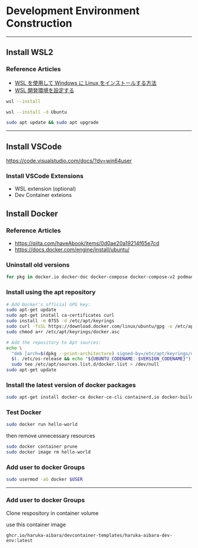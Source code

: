 # Development Environment Construction 

***

## Install WSL2

### Reference Articles

 - [WSL を使用して Windows に Linux をインストールする方法](https://learn.microsoft.com/ja-jp/windows/wsl/install)
 - [WSL 開発環境を設定する](https://learn.microsoft.com/ja-jp/windows/wsl/setup/environment#set-up-your-linux-username-and-password)


```bash
wsl --install
```

```bash
wsl --install -d Ubuntu
```

```bash
sudo apt update && sudo apt upgrade
```

***

## Install VSCode
https://code.visualstudio.com/docs/?dv=win64user

### Install VSCode Extensions

- WSL extension (optional)
- Dev Container exteions

## Install Docker

### Reference Articles

 - https://qiita.com/haveAbook/items/0d0ae20a19214f65e7cd
 - https://docs.docker.com/engine/install/ubuntu/


### Uninstall old versions

```bash
for pkg in docker.io docker-doc docker-compose docker-compose-v2 podman-docker containerd runc; do sudo apt-get remove $pkg; done
```


### Install using the apt repository

```bash
# Add Docker's official GPG key:
sudo apt-get update
sudo apt-get install ca-certificates curl
sudo install -m 0755 -d /etc/apt/keyrings
sudo curl -fsSL https://download.docker.com/linux/ubuntu/gpg -o /etc/apt/keyrings/docker.asc
sudo chmod a+r /etc/apt/keyrings/docker.asc

# Add the repository to Apt sources:
echo \
  "deb [arch=$(dpkg --print-architecture) signed-by=/etc/apt/keyrings/docker.asc] https://download.docker.com/linux/ubuntu \
  $(. /etc/os-release && echo "${UBUNTU_CODENAME:-$VERSION_CODENAME}") stable" | \
  sudo tee /etc/apt/sources.list.d/docker.list > /dev/null
sudo apt-get update
```

### Install the latest version of docker packages

```bash
sudo apt-get install docker-ce docker-ce-cli containerd.io docker-buildx-plugin docker-compose-plugin
```

### Test Docker
```bash
sudo docker run hello-world
```

then remove unnecessary resources

```bash
sudo docker container prune
sudo docker image rm hello-world
```

### Add user to docker Groups
```bash
sudo usermod -aG docker $USER
```

***

### Add user to docker Groups

Clone respository in container volume

use this container image

`ghcr.io/haruka-aibara/devcontainer-templates/haruka-aibara-dev-env:latest`
